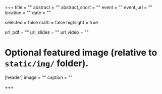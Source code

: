 +++
title = ""
abstract = ""
abstract_short = ""
event = ""
event_url = ""
location = ""
date = ""

selected = false
math = false
highlight = true

url_pdf = ""
url_slides = ""
url_video = ""

# Optional featured image (relative to `static/img/` folder).
[header]
image = ""
caption = ""

+++
